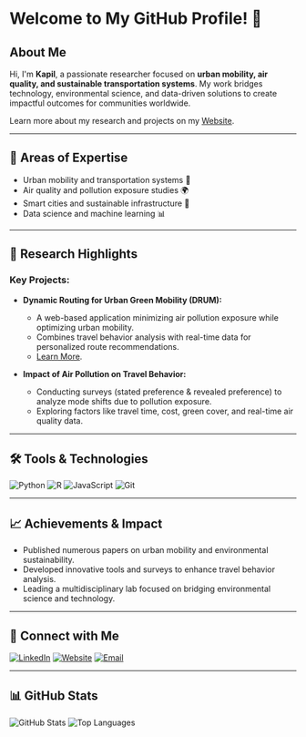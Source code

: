 # Welcome to My GitHub Profile! 👋

## About Me
Hi, I'm **Kapil**, a passionate researcher focused on **urban mobility, air quality, and sustainable transportation systems**. My work bridges technology, environmental science, and data-driven solutions to create impactful outcomes for communities worldwide.

Learn more about my research and projects on my [Website](https://sites.google.com/view/kapil-lab/home).

---

## 🌟 Areas of Expertise
- Urban mobility and transportation systems 🚦
- Air quality and pollution exposure studies 🌍
- Smart cities and sustainable infrastructure 🌱
- Data science and machine learning 📊

---

## 🚀 Research Highlights
### **Key Projects:**
- **Dynamic Routing for Urban Green Mobility (DRUM):**
  - A web-based application minimizing air pollution exposure while optimizing urban mobility.
  - Combines travel behavior analysis with real-time data for personalized route recommendations.
  - [Learn More](https://sites.google.com/view/kapil-lab/projects).

- **Impact of Air Pollution on Travel Behavior:**
  - Conducting surveys (stated preference & revealed preference) to analyze mode shifts due to pollution exposure.
  - Exploring factors like travel time, cost, green cover, and real-time air quality data.

---

## 🛠️ Tools & Technologies
![Python](https://img.shields.io/badge/-Python-3776AB?logo=python&logoColor=white)
![R](https://img.shields.io/badge/-R-276DC3?logo=r&logoColor=white)
![JavaScript](https://img.shields.io/badge/-JavaScript-F7DF1E?logo=javascript&logoColor=black)
![Git](https://img.shields.io/badge/-Git-F05032?logo=git&logoColor=white)

---

## 📈 Achievements & Impact
- Published numerous papers on urban mobility and environmental sustainability.
- Developed innovative tools and surveys to enhance travel behavior analysis.
- Leading a multidisciplinary lab focused on bridging environmental science and technology.

---

## 🔗 Connect with Me
[![LinkedIn](https://img.shields.io/badge/-LinkedIn-blue?logo=linkedin)](https://linkedin.com/in/kapil)
[![Website](https://img.shields.io/badge/-Website-green?logo=firefox)](https://sites.google.com/view/kapil-lab/home)
[![Email](https://img.shields.io/badge/-Email-red?logo=gmail)](mailto:your-email@example.com)

---

## 📊 GitHub Stats
![GitHub Stats](https://github-readme-stats.vercel.app/api?username=kapil-username&show_icons=true)
![Top Languages](https://github-readme-stats.vercel.app/api/top-langs/?username=kapil-username)
